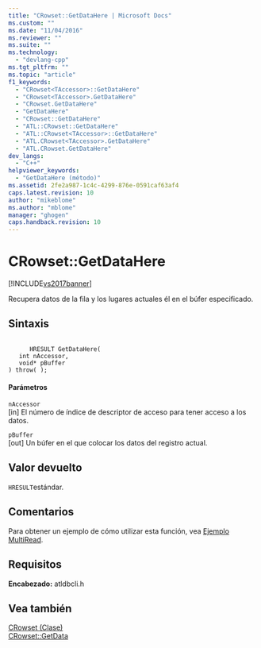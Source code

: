 ```yaml
---
title: "CRowset::GetDataHere | Microsoft Docs"
ms.custom: ""
ms.date: "11/04/2016"
ms.reviewer: ""
ms.suite: ""
ms.technology: 
  - "devlang-cpp"
ms.tgt_pltfrm: ""
ms.topic: "article"
f1_keywords: 
  - "CRowset<TAccessor>::GetDataHere"
  - "CRowset<TAccessor>.GetDataHere"
  - "CRowset.GetDataHere"
  - "GetDataHere"
  - "CRowset::GetDataHere"
  - "ATL::CRowset::GetDataHere"
  - "ATL::CRowset<TAccessor>::GetDataHere"
  - "ATL.CRowset<TAccessor>.GetDataHere"
  - "ATL.CRowset.GetDataHere"
dev_langs: 
  - "C++"
helpviewer_keywords: 
  - "GetDataHere (método)"
ms.assetid: 2fe2a987-1c4c-4299-876e-0591caf63af4
caps.latest.revision: 10
author: "mikeblome"
ms.author: "mblome"
manager: "ghogen"
caps.handback.revision: 10
---
```

# CRowset::GetDataHere
[!INCLUDE[vs2017banner](../../assembler/inline/includes/vs2017banner.md)]

Recupera datos de la fila y los lugares actuales él en el búfer especificado.  
  
## Sintaxis  
  
```  
  
      HRESULT GetDataHere(   
   int nAccessor,   
   void* pBuffer    
) throw( );  
```  
  
#### Parámetros  
 `nAccessor`  
 \[in\] El número de índice de descriptor de acceso para tener acceso a los datos.  
  
 `pBuffer`  
 \[out\] Un búfer en el que colocar los datos del registro actual.  
  
## Valor devuelto  
 `HRESULT`estándar.  
  
## Comentarios  
 Para obtener un ejemplo de cómo utilizar esta función, vea [Ejemplo MultiRead](../../top/visual-cpp-samples.md).  
  
## Requisitos  
 **Encabezado:** atldbcli.h  
  
## Vea también  
 [CRowset \(Clase\)](../../data/oledb/crowset-class.md)   
 [CRowset::GetData](../../data/oledb/crowset-getdata.md)